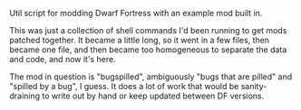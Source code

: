 Util script for modding Dwarf Fortress with an example mod built in.

This was just a collection of shell commands I'd been running to get mods patched together. It became a little long, so it went in a few files, then became one file, and then became too homogeneous to separate the data and code, and now it's here.

The mod in question is "bugspilled", ambiguously "bugs that are pilled" and "spilled by a bug", I guess. It does a lot of work that would be sanity-draining to write out by hand or keep updated between DF versions.
